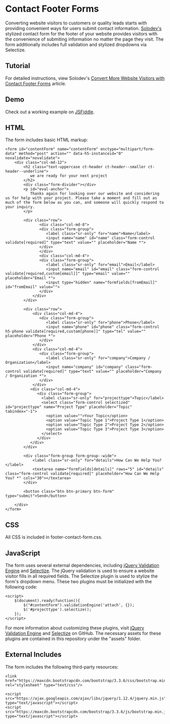 # Contact Footer Forms

Converting website visitors to customers or quality leads starts with providing convenient ways for users submit contact information. [Solodev's](https://www.solodev.com/) stylized contact form for the footer of your website provides visitors with the convenience of submiting information no matter the page they visit. The form additionally includes full validation and stylized dropdowns via Selectize.


## Tutorial

For detailed instructions, view Solodev's [Convert More Website Visitors with Contact Footer Forms](https://www.solodev.com/blog/web-design/code-examples/convert-more-website-visitors-with-contact-footer-forms.stml) article.

## Demo

Check out a working example on [JSFiddle](https://jsfiddle.net/solodev/fcnmw00w/).

## HTML

The form includes basic HTML markup:
```
<form id="contentForm" name="contentForm" enctype="multipart/form-data" method="post" action="" data-h5-instanceid="0" novalidate="novalidate">
	<div class="col-md-12">
		<h2 class="text-uppercase ct-header ct-header--smaller ct-header--underline">
		   we are ready for your next project
		</h2>
		<div class="form-divider"></div>
		<p id="eval-anchor">
		   Thanks again for looking over our website and considering us for help with your project. Please take a moment and fill out as much of the form below as you can, and someone will quickly respond to your inquiry.
		</p>
		
		<div class="row">
			   <div class="col-md-8">
			   <div class="form-group">
				  <label class="sr-only" for="name">Name</label>
				  <input name="name" id="name" class="form-control validate[required]" type="text" value="" placeholder="Name *">
			   </div>
			   </div>
			   <div class="col-md-4">
			   <div class="form-group">
				  <label class="sr-only" for="email">Email</label>
				  <input name="email" id="email" class="form-control validate[required,custom[email]]" type="email" value="" placeholder="Email *">
				  <input type="hidden" name="formfields[fromEmail]" id="fromEmail" value="">
			   </div>
			</div>
		</div>
		
		<div class="row">
			<div class="col-md-4">
			   <div class="form-group">
				  <label class="sr-only" for="phone">Phone</label>
				  <input name="phone" id="phone" class="form-control h5-phone validate[required,custom[phone]]" type="tel" value="" placeholder="Phone *"> 
			   </div>
			</div>
			<div class="col-md-4">
			   <div class="form-group">
				  <label class="sr-only" for="company">Company / Organization</label>
				  <input name="company" id="company" class="form-control validate[required]" type="text" value="" placeholder="Company / Organization *">
			   </div>
			</div>
		   <div class="col-md-4">
			  <div class="form-group">
				<label class="sr-only" for="projecttype">Topic</label>
				<select class="form-control selectized" id="projecttype" name="Project Type" placeholder="Topic" tabindex="-1"> 
				  <option value="">Your Topic</option>
				  <option value="Topic Type 1">Project Type 1</option>
				  <option value="Topic Type 2">Project Type 2</option>
				  <option value="Topic Type 3">Project Type 3</option>
				</select>
			  </div>
		   </div>
		</div>
		
		<div class="form-group form-group--wide">
			<label class="sr-only" for="details">How Can We Help You?</label>
			<textarea name="formfields[details]" rows="5" id="details" class="form-control validate[required]" placeholder="How Can We Help You? *" cols="30"></textarea>
		</div>

		<button class="btn btn-primary btn-form" type="submit">Send</button>
		  
	</div>
</form>
```

## CSS

All CSS is included in footer-contact-form.css.

## JavaScript

The form uses several external dependencies, including [jQuery Validation Engine](https://github.com/posabsolute/jQuery-Validation-Engine) and [Selectize](https://github.com/selectize/selectize.js). The jQuery validation is used to ensure a website visitor fills in all required fields. The Selectize plugin is used to stylize the form's dropdown menu. These two plugins must be initialized with the following code:
```
<script>
	$(document).ready(function(){
		$("#contentForm").validationEngine('attach', {});
		$('#projecttype').selectize();
	});
</script>
```

For more information about customizing these plugins, visit [jQuery Validation Engine](https://github.com/posabsolute/jQuery-Validation-Engine) and [Selectize](https://github.com/selectize/selectize.js) on GitHub. The necessary assets for these plugins are contained in this repository under the "assets" folder.

## External Includes

The form includes the following third-party resources:
```
<link href="https://maxcdn.bootstrapcdn.com/bootstrap/3.3.6/css/bootstrap.min.css" rel="stylesheet" type="text/css"/>
	
<script src="https://ajax.googleapis.com/ajax/libs/jquery/1.12.4/jquery.min.js" type="text/javascript"></script>
<script src="https://maxcdn.bootstrapcdn.com/bootstrap/3.3.6/js/bootstrap.min.js" type="text/javascript"></script>
```